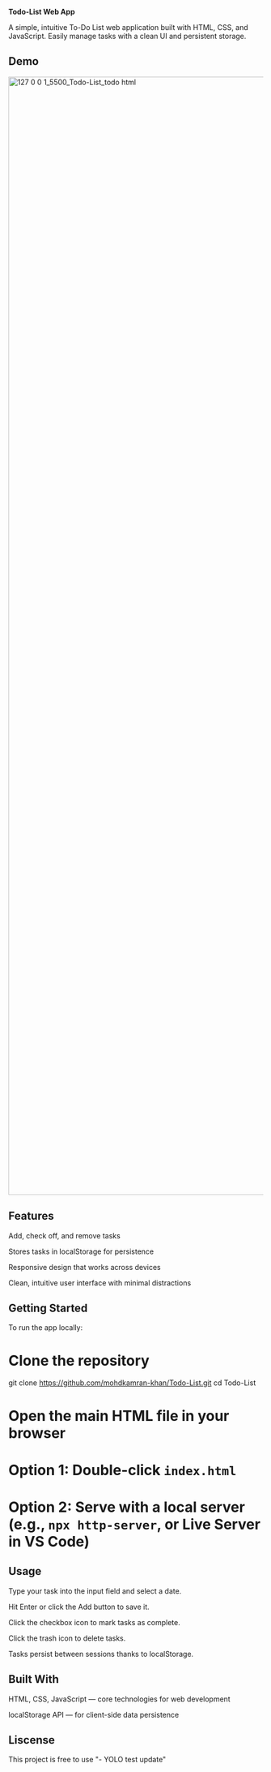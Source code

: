 **Todo-List Web App**

A simple, intuitive To-Do List web application built with HTML, CSS, and JavaScript. Easily manage tasks with a clean UI and persistent storage.

## Demo

<img width="3058" height="2206" alt="127 0 0 1_5500_Todo-List_todo html" src="https://github.com/user-attachments/assets/5569b53c-3042-40f8-8e46-d1c98105ed15" />

## Features

Add, check off, and remove tasks

Stores tasks in localStorage for persistence

Responsive design that works across devices

Clean, intuitive user interface with minimal distractions

## Getting Started

To run the app locally:

# Clone the repository
git clone https://github.com/mohdkamran-khan/Todo-List.git
cd Todo-List

# Open the main HTML file in your browser
# Option 1: Double-click `index.html`
# Option 2: Serve with a local server (e.g., `npx http-server`, or Live Server in VS Code)

## Usage

Type your task into the input field and select a date.

Hit Enter or click the Add button to save it.

Click the checkbox icon to mark tasks as complete.

Click the trash icon to delete tasks.

Tasks persist between sessions thanks to localStorage.

## Built With

HTML, CSS, JavaScript — core technologies for web development

localStorage API — for client-side data persistence

## Liscense

This project is free to use
"- YOLO test update" 
